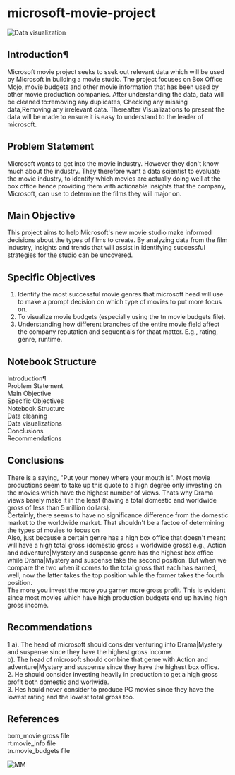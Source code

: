 # microsoft-movie-project
![Data visualization](https://github.com/MuchiriKinyua/microsoft-movie-project/assets/113877377/28af2939-57ca-4dc9-8c1e-b3b9edf3b9ff)

## Introduction¶
Microsoft movie project seeks to ssek out relevant data which will be used by Microsoft in building a movie studio. The project focuses on Box Office Mojo, movie budgets and other movie information that has been used by other movie production companies.
After understanding the data, data will be cleaned to:removing any duplicates, Checking any missing data,Removing any irrelevant data. 
Thereafter Visualizations to present the data will be made to ensure it is easy to understand to the leader of microsoft.
## Problem Statement
Microsoft wants to get into the movie industry. However they don't know much about the industry. They therefore want a data scientist to evaluate the movie industry, to identify which movies are actually doing well at the box office hence providing them with actionable insights that the company, Microsoft, can use to determine the films they will major on.
## Main Objective
This project aims to help Microsoft's new movie studio make informed decisions about the types of films to create. By analyzing data from the film industry, insights and trends that will assist in identifying successful strategies for the studio can be uncovered.
## Specific Objectives
1. Identify the most successful movie genres that microsoft head will use to make a prompt decision on which type of movies to put more focus on. </br>
2. To visualize movie budgets (especially using the tn movie budgets file). </br>
3. Understanding how different branches of the entire movie field affect the company reputation and sequentials for thaat matter. E.g., rating, genre, runtime. 
## Notebook Structure
 Introduction¶ </br>
 Problem Statement </br>
 Main Objective </br>
 Specific Objectives </br>
 Notebook Structure </br>
 Data cleaning </br>
 Data visualizations </br>
 Conclusions </br>
 Recommendations </br>
## Conclusions
There is a saying, "Put your money where your mouth is". Most movie productions seem to take up this quote to a high degree only investing on the movies which have the highest number of views. Thats why Drama views barely make it in the least (having a total domestic and worldwide gross of less than 5 million dollars). </br>
Certainly, there seems to have no significance difference from the domestic market to the worldwide market. That shouldn't be a factoe of determining the types of movies to focus on </br>
Also, just because a certain genre has a high box office that doesn't meant will have a high total gross (domestic gross + worldwide gross) e.g., Action and adventure|Mystery and suspense genre has the highest box office while Drama|Mystery and suspense take the second position. But when we compare the two when it comes to the total gross that each has earned, well, now the latter takes the top position while the former takes the fourth position. </br>
The more you invest the more you garner more gross profit. This is evident since most movies which have  high production budgets end up having high gross income.
## Recommendations
1 a). The head of microsoft should consider venturing into Drama|Mystery and suspense since they have the highest gross income. </br>
 b). The head of microsoft should combine that genre with Action and adventure|Mystery and suspense since they have the highest box office. </br>
2. He should consider investing heavily in production to get a high gross profit both domestic and worlwide. </br>
3. Hes hould never consider to produce PG movies since they have the lowest rating and the lowest total gross too.
## References
bom_movie gross file </br>
rt.movie_info file </br>
tn.movie_budgets file </br>

![MM](https://github.com/MuchiriKinyua/microsoft-movie-project/assets/113877377/a419940a-0304-4c59-b466-8f85d2ef40b9)
